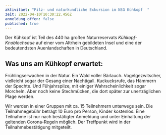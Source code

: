 ```yaml
---
aktivitaet: "Pilz- und naturkundliche Exkursion im NSG Kühkopf  "
zeit: 2022-04-10T10:30:22.456Z
anmeldung_offen: false
published: true
---
```

Der Kühkopf ist Teil des 440 ha großen Naturreservats *Kühkopf-Knoblochsaue* auf einer vom Altrhein gebildeten Insel und eine der bedeutendsten Auenlandschaften in Deutschland.

## Was uns am Kühkopf erwartet:

Frühlingserwachen in der Natur. Ein Wald voller Bärlauch. Vogelgezwitscher, vielleicht sogar der Gesang einer Nachtigall. Kuckucksrufe, das Hämmern der Spechte. Und Fühjahrspilze, mit einiger Wahrscheinlichkeit sogar Morcheln. Aber noch keine Stechmücken, die dort später zur unerträglichen Plage werden.

Wir werden in einer Gruppen mit ca. 15 Teilnehmern unterwegs sein. Die Teilnahmegebühr beträgt 10 Euro pro Person, Kinder kostenlos. Eine Teilnahme ist nur nach bestätigter Anmeldung und unter Einhaltung der geltenden Corona-Regeln möglich. Der Treffpunkt wird in der Teilnahmebestätigung mitgeteilt.